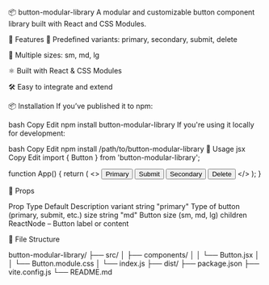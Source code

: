 📦 button-modular-library
A modular and customizable button component library built with React and CSS Modules.

🚀 Features
💅 Predefined variants: primary, secondary, submit, delete

📏 Multiple sizes: sm, md, lg

⚛️ Built with React & CSS Modules

🛠️ Easy to integrate and extend

📦 Installation
If you’ve published it to npm:

bash
Copy
Edit
npm install button-modular-library
If you're using it locally for development:

bash
Copy
Edit
npm install /path/to/button-modular-library
🔧 Usage
jsx
Copy
Edit
import { Button } from 'button-modular-library';

function App() {
  return (
    <>
      <Button variant="primary" size="md">Primary</Button>
      <Button variant="submit" size="sm">Submit</Button>
      <Button variant="secondary" size="sm">Secondary</Button>
      <Button variant="delete" size="lg">Delete</Button>
    </>
  );
}


🧩 Props

Prop	Type	Default	Description
variant	string	"primary"	Type of button (primary, submit, etc.)
size	string	"md"	Button size (sm, md, lg)
children	ReactNode	–	Button label or content


📁 File Structure

button-modular-library/
├── src/
│   ├── components/
│   │   └── Button.jsx
│   │   └── Button.module.css
│   └── index.js
├── dist/
├── package.json
├── vite.config.js
└── README.md
